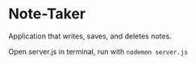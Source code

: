 # Note-Taker
Application that writes, saves, and deletes notes.

Open server.js in terminal, run with `nodemon server.js`
